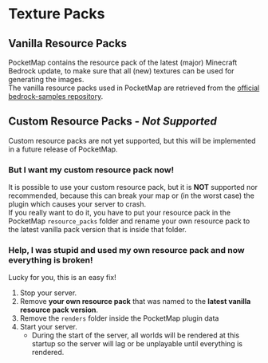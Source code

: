 # Texture Packs
## Vanilla Resource Packs
PocketMap contains the resource pack of the latest (major) Minecraft Bedrock update, to make sure that all (new) textures can be used for generating the images. <br>
The vanilla resource packs used in PocketMap are retrieved from the [official bedrock-samples repository](https://github.com/Mojang/bedrock-samples).

## Custom Resource Packs - _Not Supported_
Custom resource packs are not yet supported, but this will be implemented in a future release of PocketMap. <br>

### But I want my custom resource pack now!
It is possible to use your custom resource pack, but it is **NOT** supported nor recommended, because this can break your map or (in the worst case) the plugin which causes your server to crash.<br>
If you really want to do it, you have to put your resource pack in the PocketMap `resource_packs` folder and rename your own resource pack to the latest vanilla pack version that is inside that folder.

### Help, I was stupid and used my own resource pack and now everything is broken!
Lucky for you, this is an easy fix!
1. Stop your server.
2. Remove **your own resource pack** that was named to the **latest vanilla resource pack version**.
3. Remove the `renders` folder inside the PocketMap plugin data
4. Start your server.
   - During the start of the server, all worlds will be rendered at this startup so the server will lag or be unplayable until everything is rendered.